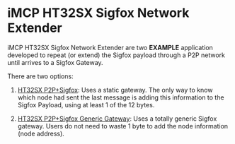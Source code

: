 # iMCP HT32SX Sigfox Network Extender

iMCP HT32SX Sigfox Network Extender are two **EXAMPLE** application developed to repeat (or extend) the Sigfox payload through a P2P network until arrives to a Sigfox Gateway. 

There are two options:

1. [HT32SX P2P+Sigfox](HT32SX_P2P_Sigfox): Uses a static gateway. The only way to know which node had sent the last message is adding this information to the Sigfox Payload, using at least 1 of the 12 bytes. 

2. [HT32SX P2P+Sigfox Generic Gateway](HT32SX-P2P-Sigfox_Generic_Gateway): Uses a totally generic Sigfox gateway. Users do not need to waste 1 byte to add the node information (node address). 